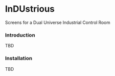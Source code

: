 # InDUstrious
Screens for a Dual Universe Industrial Control Room

### Introduction
TBD

### Installation
TBD
